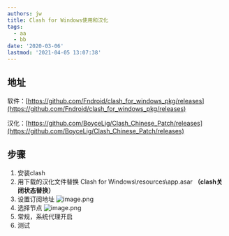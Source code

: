 ```yaml
---
authors: jw
title: Clash for Windows使用和汉化
tags:
  - aa
  - bb
date: '2020-03-06'
lastmod: '2021-04-05 13:07:38'
---
```


## 地址
软件：[https://github.com/Fndroid/clash_for_windows_pkg/releases](https://github.com/Fndroid/clash_for_windows_pkg/releases)

汉化：[https://github.com/BoyceLig/Clash_Chinese_Patch/releases](https://github.com/BoyceLig/Clash_Chinese_Patch/releases)  

## 步骤

 1. 安装clash
 2. 用下载的汉化文件替换 Clash for Windows\resources\app.asar **（clash关闭状态替换）**
 3. 设置订阅地址
	![image.png](https://i.loli.net/2021/06/07/GPaQYlTmsROeuqd.png)
 4. 选择节点
   ![image.png](https://i.loli.net/2021/06/07/KxviqQglAIRn3JN.png)
 5. 常规，系统代理开启
 6. 测试